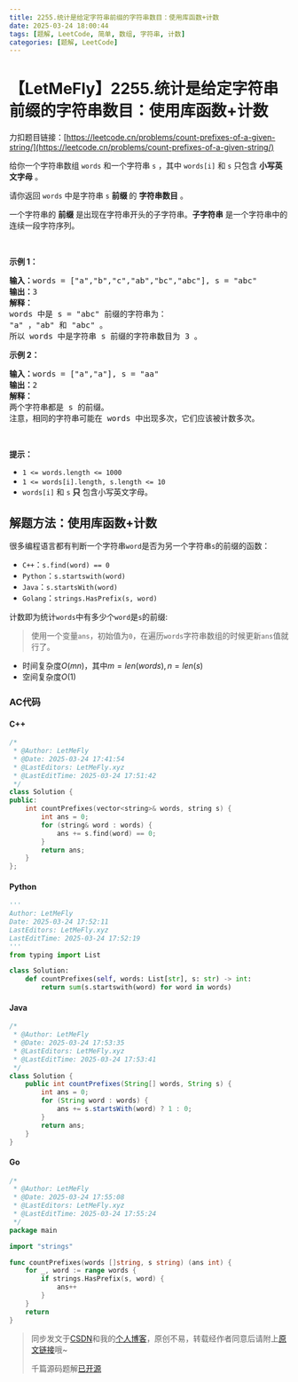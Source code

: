 ```yaml
---
title: 2255.统计是给定字符串前缀的字符串数目：使用库函数+计数
date: 2025-03-24 18:00:44
tags: [题解, LeetCode, 简单, 数组, 字符串, 计数]
categories: [题解, LeetCode]
---
```


# 【LetMeFly】2255.统计是给定字符串前缀的字符串数目：使用库函数+计数

力扣题目链接：[https://leetcode.cn/problems/count-prefixes-of-a-given-string/](https://leetcode.cn/problems/count-prefixes-of-a-given-string/)

<p>给你一个字符串数组&nbsp;<code>words</code>&nbsp;和一个字符串&nbsp;<code>s</code>&nbsp;，其中&nbsp;<code>words[i]</code> 和&nbsp;<code>s</code>&nbsp;只包含 <strong>小写英文字母</strong>&nbsp;。</p>

<p>请你返回 <code>words</code>&nbsp;中是字符串 <code>s</code>&nbsp;<strong>前缀&nbsp;</strong>的 <strong>字符串数目</strong>&nbsp;。</p>

<p>一个字符串的 <strong>前缀</strong>&nbsp;是出现在字符串开头的子字符串。<strong>子字符串</strong>&nbsp;是一个字符串中的连续一段字符序列。</p>

<p>&nbsp;</p>

<p><strong>示例 1：</strong></p>

<pre><b>输入：</b>words = ["a","b","c","ab","bc","abc"], s = "abc"
<b>输出：</b>3
<strong>解释：</strong>
words 中是 s = "abc" 前缀的字符串为：
"a" ，"ab" 和 "abc" 。
所以 words 中是字符串 s 前缀的字符串数目为 3 。</pre>

<p><strong>示例 2：</strong></p>

<pre><b>输入：</b>words = ["a","a"], s = "aa"
<b>输出：</b>2
<strong>解释：
</strong>两个字符串都是 s 的前缀。
注意，相同的字符串可能在 words 中出现多次，它们应该被计数多次。</pre>

<p>&nbsp;</p>

<p><strong>提示：</strong></p>

<ul>
	<li><code>1 &lt;= words.length &lt;= 1000</code></li>
	<li><code>1 &lt;= words[i].length, s.length &lt;= 10</code></li>
	<li><code>words[i]</code> 和&nbsp;<code>s</code>&nbsp;<strong>只</strong>&nbsp;包含小写英文字母。</li>
</ul>


    
## 解题方法：使用库函数+计数

很多编程语言都有判断一个字符串`word`是否为另一个字符串`s`的前缀的函数：

+ `C++`：`s.find(word) == 0`
+ `Python`：`s.startswith(word)`
+ `Java`：`s.startsWith(word)`
+ `Golang`：`strings.HasPrefix(s, word)`

计数即为统计`words`中有多少个`word`是`s`的前缀:

> 使用一个变量`ans`，初始值为`0`，在遍历`words`字符串数组的时候更新`ans`值就行了。

+ 时间复杂度$O(mn)$，其中$m=len(words), n=len(s)$
+ 空间复杂度$O(1)$

### AC代码

#### C++

```cpp
/*
 * @Author: LetMeFly
 * @Date: 2025-03-24 17:41:54
 * @LastEditors: LetMeFly.xyz
 * @LastEditTime: 2025-03-24 17:51:42
 */
class Solution {
public:
    int countPrefixes(vector<string>& words, string s) {
        int ans = 0;
        for (string& word : words) {
            ans += s.find(word) == 0;
        }
        return ans;
    }
};
```

#### Python

```python
'''
Author: LetMeFly
Date: 2025-03-24 17:52:11
LastEditors: LetMeFly.xyz
LastEditTime: 2025-03-24 17:52:19
'''
from typing import List

class Solution:
    def countPrefixes(self, words: List[str], s: str) -> int:
        return sum(s.startswith(word) for word in words)
```

#### Java

```java
/*
 * @Author: LetMeFly
 * @Date: 2025-03-24 17:53:35
 * @LastEditors: LetMeFly.xyz
 * @LastEditTime: 2025-03-24 17:53:41
 */
class Solution {
    public int countPrefixes(String[] words, String s) {
        int ans = 0;
        for (String word : words) {
            ans += s.startsWith(word) ? 1 : 0;
        }
        return ans;
    }
}
```

#### Go

```go
/*
 * @Author: LetMeFly
 * @Date: 2025-03-24 17:55:08
 * @LastEditors: LetMeFly.xyz
 * @LastEditTime: 2025-03-24 17:55:24
 */
package main

import "strings"

func countPrefixes(words []string, s string) (ans int) {
    for _, word := range words {
        if strings.HasPrefix(s, word) {
            ans++
        }
    }
    return
}
```

> 同步发文于[CSDN](https://letmefly.blog.csdn.net/article/details/146482564)和我的[个人博客](https://blog.letmefly.xyz/)，原创不易，转载经作者同意后请附上[原文链接](https://blog.letmefly.xyz/2025/03/24/LeetCode%202255.%E7%BB%9F%E8%AE%A1%E6%98%AF%E7%BB%99%E5%AE%9A%E5%AD%97%E7%AC%A6%E4%B8%B2%E5%89%8D%E7%BC%80%E7%9A%84%E5%AD%97%E7%AC%A6%E4%B8%B2%E6%95%B0%E7%9B%AE/)哦~
>
> 千篇源码题解[已开源](https://github.com/LetMeFly666/LeetCode)
